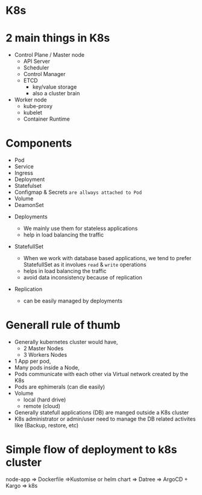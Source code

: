 # K8s

# 2 main things in K8s

- Control Plane / Master node
  - API Server
  - Scheduler
  - Control Manager
  - ETCD
    - key/value storage
    - also a cluster brain
- Worker node
  - kube-proxy
  - kubelet
  - Container Runtime

# Components

- Pod
- Service
- Ingress
- Deployment
- Statefulset
- Configmap & Secrets `are allways attached to Pod`
- Volume
- DeamonSet

<!-- Image -->

- Deployments
  - We mainly use them for stateless applications
  - help in load balancing the traffic
- StatefullSet

  - When we work with database based applications, we tend to prefer StatefullSet as it involues `read` & `write` operations
  - helps in load balancing the traffic
  - avoid data inconsistency because of replication

- Replication

  - can be easily managed by deployments

# Generall rule of thumb

- Generally kubernetes cluster would have,
  - 2 Master Nodes
  - 3 Workers Nodes
- 1 App per pod,
- Many pods inside a Node,
- Pods communicate with each other via Virtual network created by the K8s
- Pods are ephimerals (can die easily)
- Volume
  - local (hard drive)
  - remote (cloud)
- Generally statefull applications (DB) are manged outside a K8s cluster
- K8s administrator or admin/user need to manage the DB related activites like (Backup, restore, etc)

# Simple flow of deployment to k8s cluster

node-app => Dockerfile =>Kustomise or helm chart => Datree => ArgoCD + Kargo => k8s

